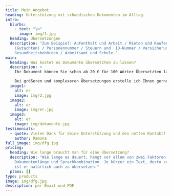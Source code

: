```yaml
---
title: Mein Angebot
heading: Unterstützung mit schwedischen Dokumenten im Alltag.
intro:
  blurbs:
    - text: "\n"
      image: img/1.jpg
  heading: Übersetzungen
  description: "Zum Beispiel: Aufenthalt und Arbeit / Mieten und Kaufen
    (Gutachten) / Personennummer / Steuern und  ID-Nummer / Versicherungen und
    Gesundheitsbehörden / Arbeitsamt und Schule."
main:
  heading: Was kostet es Dokumente übersetzten zu lassen?
  description: >
    Ihr Dokument können Sie schon ab 20 € für 100 Wörter Übersetzten lassen.

    Bei größeren und komplexeren Übersetzungen erstelle ich Ihnen gerne ein unverbindliches Angebot. Ausgenommen sind beglaubigte Dokumente.
  image1:
    alt: er
    image: img/2.jpg
  image2:
    alt: er
    image: img/er.jpg
  image3:
    alt: er
    image: img/dokumente.jpg
testimonials:
  - quote: Vielen Dank für deine Unterstützung und den netten Kontakt! Vi ses
    author: Ramona
full_image: img/dfg.jpg
pricing:
  heading: Wie lange braucht man für eine Übersetzung?
  description: "Wie lange es dauert, hängt vor allem von zwei Faktoren ab:
    Dokumentenlänge und Sprachkombination. Je kürzer ein Text, desto schneller
    ist er natürlich auch zu übersetzen."
  plans: []
type: products
image: img/dfg.jpg
description: per Email und PDF
---
```

